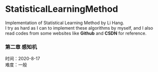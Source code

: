 # StatisticalLearningMethod
Implementation of Statistical Learning Method by Li Hang.</br>
I try as hard as I can to implement these algorithms by myself, and I also read codes from some websites like **Github** and **CSDN** for reference.

### 第二章 感知机 
时间：2020-8-17</br>
难度：一般
